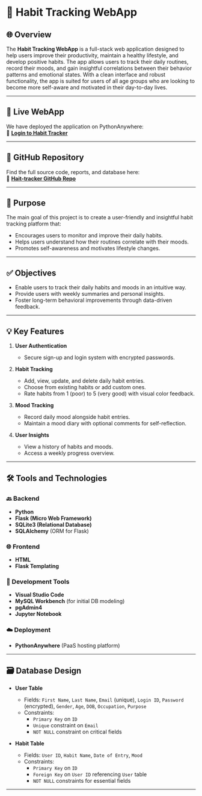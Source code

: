 # 🧠 Habit Tracking WebApp

## 🌐 Overview

The **Habit Tracking WebApp** is a full-stack web application designed to help users improve their productivity, maintain a healthy lifestyle, and develop positive habits. The app allows users to track their daily routines, record their moods, and gain insightful correlations between their behavior patterns and emotional states. With a clean interface and robust functionality, the app is suited for users of all age groups who are looking to become more self-aware and motivated in their day-to-day lives.

---

## 🔗 Live WebApp

We have deployed the application on PythonAnywhere:  
🔗 **[Login to Habit Tracker](https://naveen15.pythonanywhere.com/login?next=%2Fhome)**

---

## 📁 GitHub Repository

Find the full source code, reports, and database here:  
📂 **[Hait-tracker GitHub Repo](https://github.com/rutujajangle/Habit-tracker)**

---

## 🎯 Purpose

The main goal of this project is to create a user-friendly and insightful habit tracking platform that:

- Encourages users to monitor and improve their daily habits.
- Helps users understand how their routines correlate with their moods.
- Promotes self-awareness and motivates lifestyle changes.

---

## ✅ Objectives

- Enable users to track their daily habits and moods in an intuitive way.
- Provide users with weekly summaries and personal insights.
- Foster long-term behavioral improvements through data-driven feedback.

---

## 💡 Key Features

1. **User Authentication**
   - Secure sign-up and login system with encrypted passwords.

2. **Habit Tracking**
   - Add, view, update, and delete daily habit entries.
   - Choose from existing habits or add custom ones.
   - Rate habits from 1 (poor) to 5 (very good) with visual color feedback.

3. **Mood Tracking**
   - Record daily mood alongside habit entries.
   - Maintain a mood diary with optional comments for self-reflection.

4. **User Insights**
   - View a history of habits and moods.
   - Access a weekly progress overview.

---

## 🛠️ Tools and Technologies

### 🔙 Backend
- **Python**
- **Flask (Micro Web Framework)**
- **SQLite3 (Relational Database)**
- **SQLAlchemy** (ORM for Flask)

### 🌐 Frontend
- **HTML**
- **Flask Templating**

### 🧰 Development Tools
- **Visual Studio Code**
- **MySQL Workbench** (for initial DB modeling)
- **pgAdmin4**
- **Jupyter Notebook**

### ☁️ Deployment
- **PythonAnywhere** (PaaS hosting platform)

---

## 🗃️ Database Design

- **User Table**
  - Fields: `First Name`, `Last Name`, `Email` (unique), `Login ID`, `Password` (encrypted), `Gender`, `Age`, `DOB`, `Occupation`, `Purpose`
  - Constraints: 
    - `Primary Key` on `ID`
    - `Unique` constraint on `Email`
    - `NOT NULL` constraint on critical fields

- **Habit Table**
  - Fields: `User ID`, `Habit Name`, `Date of Entry`, `Mood`
  - Constraints:
    - `Primary Key` on `ID`
    - `Foreign Key` on `User ID` referencing `User` table
    - `NOT NULL` constraints for essential fields

---
